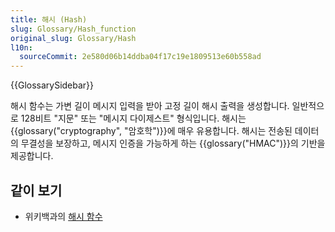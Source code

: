 ```yaml
---
title: 해시 (Hash)
slug: Glossary/Hash_function
original_slug: Glossary/Hash
l10n:
  sourceCommit: 2e580d06b14ddba04f17c19e1809513e60b558ad
---
```


{{GlossarySidebar}}

해시 함수는 가변 길이 메시지 입력을 받아 고정 길이 해시 출력을 생성합니다. 일반적으로 128비트 "지문" 또는 "메시지 다이제스트" 형식입니다. 해시는 {{glossary("cryptography", "암호학")}}에 매우 유용합니다. 해시는 전송된 데이터의 무결성을 보장하고, 메시지 인증을 가능하게 하는 {{glossary("HMAC")}}의 기반을 제공합니다.

## 같이 보기

- 위키백과의 [해시 함수](https://en.wikipedia.org/wiki/Hash_function)
